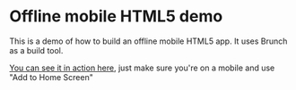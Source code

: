 # Offline mobile HTML5 demo

This is a demo of how to build an offline mobile HTML5 app. It uses Brunch as a build tool.

[You can see it in action here](marcinbunsch.github.io/offline-mobile-html5-demo/), just make sure you're on a mobile and use "Add to Home Screen"

